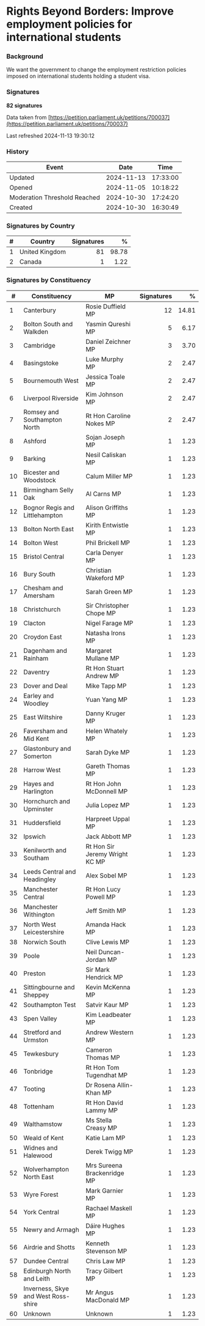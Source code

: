 # Rights Beyond Borders: Improve employment policies for international students

### Background

We want the government to change the employment restriction policies imposed on international students holding a student visa.

### Signatures

**82 signatures**

Data taken from [https://petition.parliament.uk/petitions/700037](https://petition.parliament.uk/petitions/700037)

Last refreshed 2024-11-13 19:30:12

### History

| Event | Date | Time |
| - | - | - |
| Updated | 2024-11-13 | 17:33:00 |
| Opened | 2024-11-05 | 10:18:22 |
| Moderation Threshold Reached | 2024-10-30 | 17:24:20 |
| Created | 2024-10-30 | 16:30:49 |

### Signatures by Country

| # | Country | Signatures | % |
| - | - | -: | -: |
| 1 | United Kingdom | 81 | 98.78 |
| 2 | Canada | 1 | 1.22 |

### Signatures by Constituency

| # | Constituency | MP | Signatures | % |
| - | - | - | -: | -: |
| 1 | Canterbury | Rosie Duffield MP | 12 | 14.81 |
| 2 | Bolton South and Walkden | Yasmin Qureshi MP | 5 | 6.17 |
| 3 | Cambridge | Daniel Zeichner MP | 3 | 3.70 |
| 4 | Basingstoke | Luke Murphy MP | 2 | 2.47 |
| 5 | Bournemouth West | Jessica Toale MP | 2 | 2.47 |
| 6 | Liverpool Riverside | Kim Johnson MP | 2 | 2.47 |
| 7 | Romsey and Southampton North | Rt Hon Caroline Nokes MP | 2 | 2.47 |
| 8 | Ashford | Sojan Joseph MP | 1 | 1.23 |
| 9 | Barking | Nesil Caliskan MP | 1 | 1.23 |
| 10 | Bicester and Woodstock | Calum Miller MP | 1 | 1.23 |
| 11 | Birmingham Selly Oak | Al Carns MP | 1 | 1.23 |
| 12 | Bognor Regis and Littlehampton | Alison Griffiths MP | 1 | 1.23 |
| 13 | Bolton North East | Kirith Entwistle MP | 1 | 1.23 |
| 14 | Bolton West | Phil Brickell MP | 1 | 1.23 |
| 15 | Bristol Central | Carla Denyer MP | 1 | 1.23 |
| 16 | Bury South | Christian Wakeford MP | 1 | 1.23 |
| 17 | Chesham and Amersham | Sarah Green MP | 1 | 1.23 |
| 18 | Christchurch | Sir Christopher Chope MP | 1 | 1.23 |
| 19 | Clacton | Nigel Farage MP | 1 | 1.23 |
| 20 | Croydon East | Natasha Irons MP | 1 | 1.23 |
| 21 | Dagenham and Rainham | Margaret Mullane MP | 1 | 1.23 |
| 22 | Daventry | Rt Hon Stuart Andrew MP | 1 | 1.23 |
| 23 | Dover and Deal | Mike Tapp MP | 1 | 1.23 |
| 24 | Earley and Woodley | Yuan Yang MP | 1 | 1.23 |
| 25 | East Wiltshire | Danny Kruger MP | 1 | 1.23 |
| 26 | Faversham and Mid Kent | Helen Whately MP | 1 | 1.23 |
| 27 | Glastonbury and Somerton | Sarah Dyke MP | 1 | 1.23 |
| 28 | Harrow West | Gareth Thomas MP | 1 | 1.23 |
| 29 | Hayes and Harlington | Rt Hon John McDonnell MP | 1 | 1.23 |
| 30 | Hornchurch and Upminster | Julia Lopez MP | 1 | 1.23 |
| 31 | Huddersfield | Harpreet Uppal MP | 1 | 1.23 |
| 32 | Ipswich | Jack Abbott MP | 1 | 1.23 |
| 33 | Kenilworth and Southam | Rt Hon Sir Jeremy Wright KC MP | 1 | 1.23 |
| 34 | Leeds Central and Headingley | Alex Sobel MP | 1 | 1.23 |
| 35 | Manchester Central | Rt Hon Lucy Powell MP | 1 | 1.23 |
| 36 | Manchester Withington | Jeff Smith MP | 1 | 1.23 |
| 37 | North West Leicestershire | Amanda Hack MP | 1 | 1.23 |
| 38 | Norwich South | Clive Lewis MP | 1 | 1.23 |
| 39 | Poole | Neil Duncan-Jordan MP | 1 | 1.23 |
| 40 | Preston | Sir Mark Hendrick MP | 1 | 1.23 |
| 41 | Sittingbourne and Sheppey | Kevin McKenna MP | 1 | 1.23 |
| 42 | Southampton Test | Satvir Kaur MP | 1 | 1.23 |
| 43 | Spen Valley | Kim Leadbeater MP | 1 | 1.23 |
| 44 | Stretford and Urmston | Andrew Western MP | 1 | 1.23 |
| 45 | Tewkesbury | Cameron Thomas MP | 1 | 1.23 |
| 46 | Tonbridge | Rt Hon Tom Tugendhat MP | 1 | 1.23 |
| 47 | Tooting | Dr Rosena Allin-Khan MP | 1 | 1.23 |
| 48 | Tottenham | Rt Hon David Lammy MP | 1 | 1.23 |
| 49 | Walthamstow | Ms Stella Creasy MP | 1 | 1.23 |
| 50 | Weald of Kent | Katie Lam MP | 1 | 1.23 |
| 51 | Widnes and Halewood | Derek Twigg MP | 1 | 1.23 |
| 52 | Wolverhampton North East | Mrs Sureena Brackenridge MP | 1 | 1.23 |
| 53 | Wyre Forest | Mark Garnier MP | 1 | 1.23 |
| 54 | York Central | Rachael Maskell MP | 1 | 1.23 |
| 55 | Newry and Armagh | Dáire Hughes MP | 1 | 1.23 |
| 56 | Airdrie and Shotts | Kenneth Stevenson MP | 1 | 1.23 |
| 57 | Dundee Central | Chris Law MP | 1 | 1.23 |
| 58 | Edinburgh North and Leith | Tracy Gilbert MP | 1 | 1.23 |
| 59 | Inverness, Skye and West Ross-shire | Mr Angus MacDonald MP | 1 | 1.23 |
| 60 | Unknown | Unknown | 1 | 1.23 |
